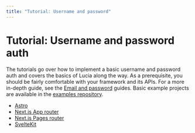 ```yaml
---
title: "Tutorial: Username and password"
---
```


# Tutorial: Username and password auth

The tutorials go over how to implement a basic username and password auth and covers the basics of Lucia along the way. As a prerequisite, you should be fairly comfortable with your framework and its APIs. For a more in-depth guide, see the [Email and password](/guides/email-and-password/) guides. Basic example projects are available in the [examples repository](https://github.com/lucia-auth/examples/tree/v3).

- [Astro](/tutorials/username-and-password/astro)
- [Next.js App router](/tutorials/username-and-password/nextjs-app)
- [Next.js Pages router](/tutorials/username-and-password/nextjs-pages)
- [SvelteKit](/tutorials/username-and-password/sveltekit)
